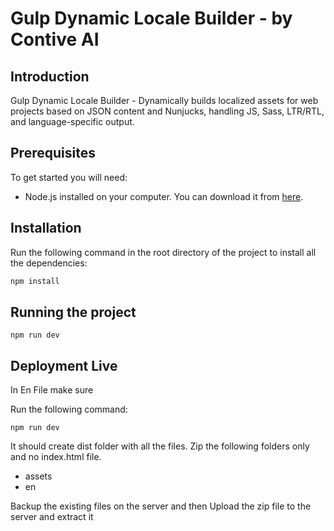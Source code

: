 # Gulp Dynamic Locale Builder - by Contive AI

## Introduction

Gulp Dynamic Locale Builder - Dynamically builds localized assets for web projects based on JSON content and Nunjucks, handling JS, Sass, LTR/RTL, and language-specific output.

## Prerequisites

To get started you will need:

- Node.js installed on your computer. You can download it from [here](https://nodejs.org/en/download/).

## Installation

Run the following command in the root directory of the project to install all the dependencies:

```bash
npm install
```

## Running the project

```
npm run dev
```

## Deployment Live

In En File make sure

Run the following command:
```
npm run dev
```

It should create dist folder with all the files. Zip the following folders only and no index.html file.
- assets
- en

Backup the existing files on the server and then
Upload the zip file to the server and extract it
